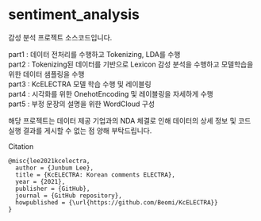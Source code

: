 # sentiment_analysis
  감성 분석 프로젝트 소스코드입니다.  

part1 : 데이터 전처리를 수행하고 Tokenizing, LDA를 수행  
part2 : Tokenizing된 데이터를 기반으로 Lexicon 감성 분석을 수행하고 모델학습을 위한 데이터 샘플링을 수행  
part3 : KcELECTRA 모델 학습 수행 및 레이블링  
part4 : 시각화를 위한 OnehotEncoding 및 레이블링을 자세하게 수행  
part5 : 부정 문장의 설명을 위한 WordCloud 구성  

  해당 프로젝트는 데이터 제공 기업과의 NDA 체결로 인해 데이터의 상세 정보 및 코드 실행 결과를 게시할 수 없는 점 양해 부탁드립니다.

Citation
```
@misc{lee2021kcelectra,
  author = {Junbum Lee},
  title = {KcELECTRA: Korean comments ELECTRA},
  year = {2021},
  publisher = {GitHub},
  journal = {GitHub repository},
  howpublished = {\url{https://github.com/Beomi/KcELECTRA}}
}
```
